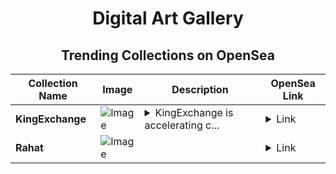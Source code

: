 <div align="center">

# Digital Art Gallery

## Trending Collections on OpenSea

| Collection Name                       | Image                                                                                     | Description                       | OpenSea Link                                                                                          |
|---------------------------------------|-------------------------------------------------------------------------------------------|-----------------------------------|--------------------------------------------------------------------------------------------------------|
| **KingExchange** | ![Image](https://i.seadn.io/s/raw/files/766040ad23b1871413ef23a96fb93d9a.jpg?w=500&auto=format?w=200&auto=format) | <details><summary>KingExchange is accelerating c...</summary>KingExchange is accelerating crypto exchanges</details> | <details><summary>Link</summary>[KingExchange](https://opensea.io/collection/kingexchange-1)</details> |
| **Rahat** | ![Image](https://i.seadn.io/s/raw/files/23c0bebb2845e85e04e886d0213f5b4e.png?w=500&auto=format?w=200&auto=format) |  | <details><summary>Link</summary>[Rahat](https://opensea.io/collection/rahat-3)</details> |

</div>
